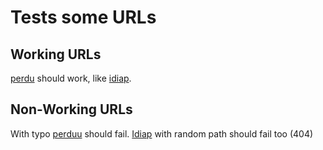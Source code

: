 # Tests some URLs

## Working URLs

[perdu](http://www.perdu.com/) should work, like [idiap](https://www.idiap.ch/en).

## Non-Working URLs

With typo [perduu](http://www.perduu.com/) should fail. [Idiap](https://www.idiap.ch/jaimelefromage) with random path should fail too (404)
